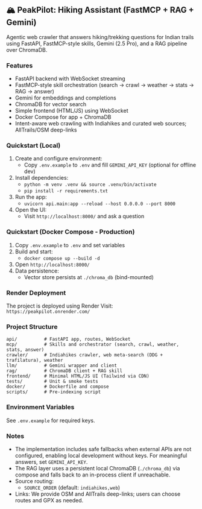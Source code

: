 ## 🏔️ PeakPilot: Hiking Assistant (FastMCP + RAG + Gemini)

Agentic web crawler that answers hiking/trekking questions for Indian trails using FastAPI, FastMCP-style skills, Gemini (2.5 Pro), and a RAG pipeline over ChromaDB.

### Features
- FastAPI backend with WebSocket streaming
- FastMCP-style skill orchestration (search → crawl → weather → stats → RAG → answer)
- Gemini for embeddings and completions
- ChromaDB for vector search
- Simple frontend (HTML/JS) using WebSocket
- Docker Compose for app + ChromaDB
 - Intent-aware web crawling with Indiahikes and curated web sources; AllTrails/OSM deep-links

### Quickstart (Local)
1. Create and configure environment:
   - Copy `.env.example` to `.env` and fill `GEMINI_API_KEY` (optional for offline dev)
2. Install dependencies:
   - `python -m venv .venv && source .venv/bin/activate`
   - `pip install -r requirements.txt`
3. Run the app:
   - `uvicorn api.main:app --reload --host 0.0.0.0 --port 8000`
4. Open the UI:
   - Visit `http://localhost:8000/` and ask a question

### Quickstart (Docker Compose - Production)
1. Copy `.env.example` to `.env` and set variables
2. Build and start:
   - `docker compose up --build -d`
3. Open `http://localhost:8000/`
4. Data persistence:
   - Vector store persists at `./chroma_db` (bind-mounted)

### Render Deployment

The project is deployed using Render
Visit: `https://peakpilot.onrender.com/`

### Project Structure
```
api/          # FastAPI app, routes, WebSocket
mcp/          # Skills and orchestrator (search, crawl, weather, stats, answer)
crawler/      # Indiahikes crawler, web meta-search (DDG + trafilatura), weather
llm/          # Gemini wrapper and client
rag/          # ChromaDB client + RAG skill
frontend/     # Minimal HTML/JS UI (Tailwind via CDN)
tests/        # Unit & smoke tests
docker/       # Dockerfile and compose
scripts/      # Pre-indexing script
```

### Environment Variables
See `.env.example` for required keys.

### Notes
- The implementation includes safe fallbacks when external APIs are not configured, enabling local development without keys. For meaningful answers, set `GEMINI_API_KEY`.
- The RAG layer uses a persistent local ChromaDB (`./chroma_db`) via compose and falls back to an in-process client if unreachable.
- Source routing:
  - `SOURCE_ORDER` (default: `indiahikes,web`)
- Links: We provide OSM and AllTrails deep-links; users can choose routes and GPX as needed.
